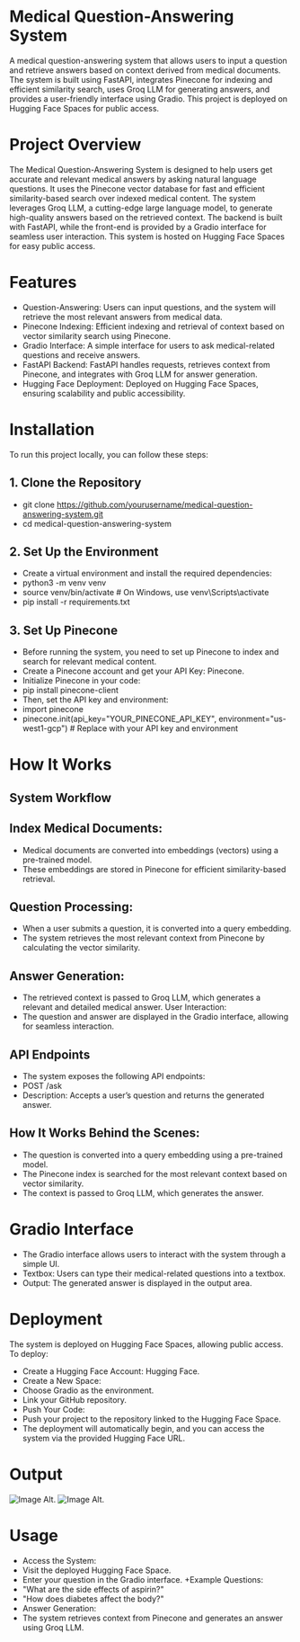 # Medical Question-Answering System
A medical question-answering system that allows users to input a question and retrieve answers based on context derived from medical documents. The system is built using FastAPI, integrates Pinecone for indexing and efficient similarity search, uses Groq LLM for generating answers, and provides a user-friendly interface using Gradio. This project is deployed on Hugging Face Spaces for public access.
# Project Overview
The Medical Question-Answering System is designed to help users get accurate and relevant medical answers by asking natural language questions. It uses the Pinecone vector database for fast and efficient similarity-based search over indexed medical content. The system leverages Groq LLM, a cutting-edge large language model, to generate high-quality answers based on the retrieved context.
The backend is built with FastAPI, while the front-end is provided by a Gradio interface for seamless user interaction. This system is hosted on Hugging Face Spaces for easy public access.
# Features
+ Question-Answering: Users can input questions, and the system will retrieve the most relevant answers from medical data.
+ Pinecone Indexing: Efficient indexing and retrieval of context based on vector similarity search using Pinecone.
+ Gradio Interface: A simple interface for users to ask medical-related questions and receive answers.
+ FastAPI Backend: FastAPI handles requests, retrieves context from Pinecone, and integrates with Groq LLM for answer generation.
+ Hugging Face Deployment: Deployed on Hugging Face Spaces, ensuring scalability and public accessibility.
# Installation
To run this project locally, you can follow these steps:
## 1. Clone the Repository
+ git clone https://github.com/yourusername/medical-question-answering-system.git
+ cd medical-question-answering-system
## 2. Set Up the Environment
+ Create a virtual environment and install the required dependencies:
+ python3 -m venv venv
+ source venv/bin/activate   # On Windows, use venv\Scripts\activate
+ pip install -r requirements.txt
## 3. Set Up Pinecone
+ Before running the system, you need to set up Pinecone to index and search for relevant medical content.
+ Create a Pinecone account and get your API Key: Pinecone.
+ Initialize Pinecone in your code:
+ pip install pinecone-client
+ Then, set the API key and environment:
+ import pinecone
+ pinecone.init(api_key="YOUR_PINECONE_API_KEY", environment="us-west1-gcp")  # Replace with your API key and environment
# How It Works
## System Workflow
## Index Medical Documents:
+ Medical documents are converted into embeddings (vectors) using a pre-trained model.
+ These embeddings are stored in Pinecone for efficient similarity-based retrieval.
## Question Processing:
+ When a user submits a question, it is converted into a query embedding.
+ The system retrieves the most relevant context from Pinecone by calculating the vector similarity.
## Answer Generation:
+ The retrieved context is passed to Groq LLM, which generates a relevant and detailed medical answer.
User Interaction:
+ The question and answer are displayed in the Gradio interface, allowing for seamless interaction.
## API Endpoints
+ The system exposes the following API endpoints:
+ POST /ask
+ Description: Accepts a user’s question and returns the generated answer.
## How It Works Behind the Scenes:
+ The question is converted into a query embedding using a pre-trained model.
+ The Pinecone index is searched for the most relevant context based on vector similarity.
+ The context is passed to Groq LLM, which generates the answer.
# Gradio Interface
+ The Gradio interface allows users to interact with the system through a simple UI.
+ Textbox: Users can type their medical-related questions into a textbox.
+ Output: The generated answer is displayed in the output area.
# Deployment
The system is deployed on Hugging Face Spaces, allowing public access. To deploy:
+ Create a Hugging Face Account: Hugging Face.
+ Create a New Space:
+ Choose Gradio as the environment.
+ Link your GitHub repository.
+ Push Your Code:
+ Push your project to the repository linked to the Hugging Face Space.
+ The deployment will automatically begin, and you can access the system via the provided Hugging Face URL.
# Output
 ![Image Alt]([(https://github.com/Haseebshah904/Medical-QA-Application/blob/main/MedicalQA%20Output%201.PNG?raw=true)]).
 ![Image Alt]([image_url](https://github.com/Haseebshah904/Medical-QA-Application/blob/main/MedicalQA%20Output%201.PNG?raw=true)).
 # Usage
+ Access the System:
+ Visit the deployed Hugging Face Space.
+ Enter your question in the Gradio interface.
 +Example Questions:
+ "What are the side effects of aspirin?"
+ "How does diabetes affect the body?"
+ Answer Generation:
+ The system retrieves context from Pinecone and generates an answer using Groq LLM.
